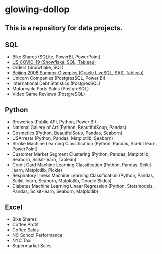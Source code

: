 # glowing-dollop

## This is a repository for data projects.

## SQL
- Bike Shares (SQLite, PowerBI, PowerPoint)
- [US COVID-19 (Snowflake, SQL, Tableau)](https://github.com/Sarah269/Data-Cleaning-COVID19)
- Orders (Snowflake, SQL)
- [Beijing 2008 Summer Olympics (Oracle LiveSQL, SAS, Tableau)](https://github.com/Sarah269/Olympics-Data-Exploration)
- Unicorn Companies (PostgresSQL, Power BI)
- International Debt Statistics (PostgresSQL)
- Motorcycle Parts Sales (PostgreSQL)
- Video Game Reviews (PostgreSQL)


## Python
- Breweries (Public API, Python, Power BI)
- National Gallery of Art (Python, BeautifulSoup, Pandas)
- Cosmetics (Python, BeautifulSoup, Pandas, Seaborn)
- USArrests (Python, Pandas, Matplotlib, Seaborn)
- Stroke Machine Learning Classification (Python, Pandas, Sci-kit learn, PowerPoint)
- Customer Market Segment Clustering (Python, Pandas, Matplotlib, Seaborn, Scikit-learn, Tableau)
- Credit Card Machine Learning Classifcation (Python, Pandas, Scikit-learn, Matplotlib, Pickle)
- Respiratory Illness Machine Learning Classification (Python, Pandas, Scikit-learn, Seaborn, Matplotlib, Google Slides)
- Diabetes Machine Learning Linear Regression (Python, Statsmodels, Pandas, Scikit-learn, Seaborn, Matplotlib)
  
## Excel
- Bike Shares
- Coffee Profit
- Coffee Sales
- NC School Performance
- NYC Taxi
- Supermarket Sales




  
